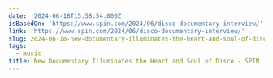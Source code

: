 ```yaml
---
date: '2024-06-18T15:58:54.000Z'
isBasedOn: 'https://www.spin.com/2024/06/disco-documentary-interview/'
link: 'https://www.spin.com/2024/06/disco-documentary-interview/'
slug: 2024-06-18-new-documentary-illuminates-the-heart-and-soul-of-disco-spin
tags:
  - music
title: New Documentary Illuminates the Heart and Soul of Disco - SPIN
---
```

 

